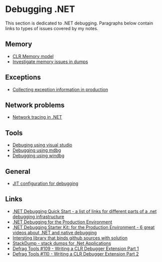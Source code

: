 
Debugging .NET
==============

This section is dedicated to .NET debugging. Paragraphs below contain links to types of issues covered by my notes.

Memory
------

- [CLR Memory model](memory/clr-memory.md)
- [Investigate memory issues in dumps](memory/analyze-net-memory-dumps.md)

Exceptions
----------

- [Collecting exception information in production](exceptions/collecting-net-exceptions.md)

Network problems
----------------

- [Network tracing in .NET](network/net-network-tracing.md)

Tools
-----

- [Debuging using visual studio](debugging-using-vs/README.md)
- [Debugging using mdbg](debugging-using-mdbg/mdbg.exe.md)
- [Debugging using windbg](debugging-using-windbg/windbg-clr-debugging.md)

General
-------

- [JIT configuration for debugging](jit-configuration-for-debugging.md)

Links
-----

- [.NET Debugging Quick Start -  a list of links for different parts of a .net debugging infrastructure](http://blogs.msdn.com/b/arvindsh/archive/2012/03/14/net-debugging-quick-start.aspx)
- [.NET Debugging for the Production Environment](http://channel9.msdn.com/Series/-NET-Debugging-Stater-Kit-for-the-Production-Environment)
- [.NET Debugging Starter Kit: for the Production Environment - 6 great videos about .NET and native debugging](http://channel9.msdn.com/Series/-NET-Debugging-Stater-Kit-for-the-Production-Environment)
- [Intersting library that binds github sources with solution](https://github.com/GeertvanHorrik/GitHubLink)
- [StackDump - stack dumps for .Net Applications](http://stackdump.codeplex.com/)
- [Defrag Tools #109 - Writing a CLR Debugger Extension Part 1](http://channel9.msdn.com/Shows/Defrag-Tools/Defrag-Tools-109-Writing-a-CLR-Debugger-Extension-Part-1)
- [Defrag Tools #110 - Writing a CLR Debugger Extension Part 2](http://channel9.msdn.com/Shows/Defrag-Tools/Defrag-Tools-110-Writing-a-CLR-Debugger-Extension-Part-2)
